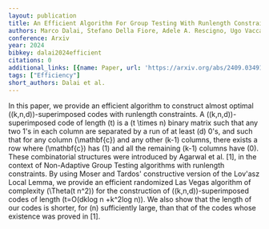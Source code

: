 ```yaml
---
layout: publication
title: An Efficient Algorithm For Group Testing With Runlength Constraints
authors: Marco Dalai, Stefano Della Fiore, Adele A. Rescigno, Ugo Vaccaro
conference: Arxiv
year: 2024
bibkey: dalai2024efficient
citations: 0
additional_links: [{name: Paper, url: 'https://arxiv.org/abs/2409.03491'}]
tags: ["Efficiency"]
short_authors: Dalai et al.
---
```

In this paper, we provide an efficient algorithm to construct almost optimal
\((k,n,d)\)-superimposed codes with runlength constraints. A
\((k,n,d)\)-superimposed code of length \(t\) is a \(t \times n\) binary matrix such
that any two 1's in each column are separated by a run of at least \(d\) 0's, and
such that for any column \(\mathbf\{c\}\) and any other \(k-1\) columns, there exists
a row where \(\mathbf\{c\}\) has \(1\) and all the remaining \(k-1\) columns have \(0\).
These combinatorial structures were introduced by Agarwal et al. [1], in the
context of Non-Adaptive Group Testing algorithms with runlength constraints.
  By using Moser and Tardos' constructive version of the Lov\'asz Local Lemma,
we provide an efficient randomized Las Vegas algorithm of complexity \(\Theta(t
n^2)\) for the construction of \((k,n,d)\)-superimposed codes of length
\(t=O(dklog n +k^2log n)\). We also show that the length of our codes is
shorter, for \(n\) sufficiently large, than that of the codes whose existence was
proved in [1].